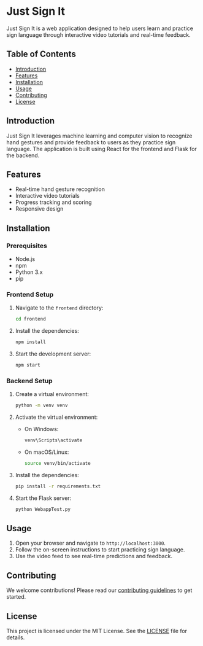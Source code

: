 # Just Sign It

Just Sign It is a web application designed to help users learn and practice sign language through interactive video tutorials and real-time feedback.




## Table of Contents

- [Introduction](#introduction)
- [Features](#features)
- [Installation](#installation)
- [Usage](#usage)
- [Contributing](#contributing)
- [License](#license)

## Introduction

Just Sign It leverages machine learning and computer vision to recognize hand gestures and provide feedback to users as they practice sign language. The application is built using React for the frontend and Flask for the backend.

## Features

- Real-time hand gesture recognition
- Interactive video tutorials
- Progress tracking and scoring
- Responsive design

## Installation

### Prerequisites

- Node.js
- npm
- Python 3.x
- pip

### Frontend Setup

1. Navigate to the `frontend` directory:
    ```sh
    cd frontend
    ```

2. Install the dependencies:
    ```sh
    npm install
    ```

3. Start the development server:
    ```sh
    npm start
    ```

### Backend Setup

1. Create a virtual environment:
    ```sh
    python -m venv venv
    ```

2. Activate the virtual environment:
    - On Windows:
        ```sh
        venv\Scripts\activate
        ```
    - On macOS/Linux:
        ```sh
        source venv/bin/activate
        ```

3. Install the dependencies:
    ```sh
    pip install -r requirements.txt
    ```

4. Start the Flask server:
    ```sh
    python WebappTest.py
    ```

## Usage

1. Open your browser and navigate to `http://localhost:3000`.
2. Follow the on-screen instructions to start practicing sign language.
3. Use the video feed to see real-time predictions and feedback.

## Contributing

We welcome contributions! Please read our [contributing guidelines](CONTRIBUTING.md) to get started.

## License

This project is licensed under the MIT License. See the [LICENSE](LICENSE) file for details.